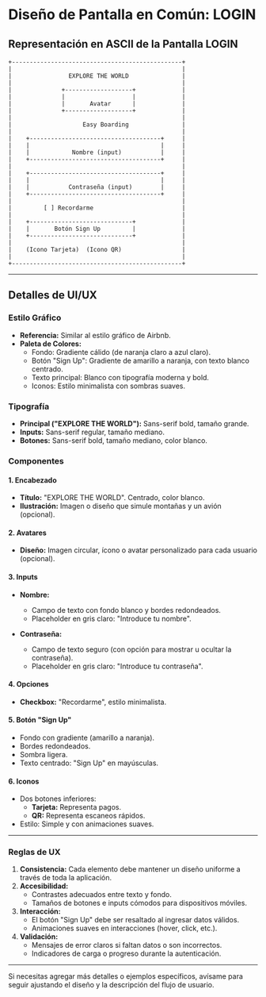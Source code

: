 # Diseño de Pantalla en Común: LOGIN

## Representación en ASCII de la Pantalla LOGIN
```plaintext
+------------------------------------------------+
|                                                |
|                EXPLORE THE WORLD               |
|                                                |
|              +-------------------+             |
|              |                   |             |
|              |       Avatar      |             |
|              +-------------------+             |
|                                                |
|                    Easy Boarding               |
|                                                |
|    +-------------------------------------+     |
|    |                                     |     |
|    |            Nombre (input)           |     |
|    +-------------------------------------+     |
|                                                |
|    +-------------------------------------+     |
|    |                                     |     |
|    |           Contraseña (input)        |     |
|    +-------------------------------------+     |
|                                                |
|         [ ] Recordarme                         |
|                                                |
|    +-----------------------------+             |
|    |       Botón Sign Up         |             |
|    +-----------------------------+             |
|                                                |
|    (Icono Tarjeta)  (Icono QR)                 |
|                                                |
+------------------------------------------------+
```

---

## Detalles de UI/UX

### Estilo Gráfico
- **Referencia:** Similar al estilo gráfico de Airbnb.
- **Paleta de Colores:**
  - Fondo: Gradiente cálido (de naranja claro a azul claro).
  - Botón "Sign Up": Gradiente de amarillo a naranja, con texto blanco centrado.
  - Texto principal: Blanco con tipografía moderna y bold.
  - Iconos: Estilo minimalista con sombras suaves.

### Tipografía
- **Principal ("EXPLORE THE WORLD"):** Sans-serif bold, tamaño grande.
- **Inputs:** Sans-serif regular, tamaño mediano.
- **Botones:** Sans-serif bold, tamaño mediano, color blanco.

### Componentes
#### 1. Encabezado
- **Título:** "EXPLORE THE WORLD". Centrado, color blanco.
- **Ilustración:** Imagen o diseño que simule montañas y un avión (opcional).

#### 2. Avatares
- **Diseño:** Imagen circular, ícono o avatar personalizado para cada usuario (opcional).

#### 3. Inputs
- **Nombre:**
  - Campo de texto con fondo blanco y bordes redondeados.
  - Placeholder en gris claro: "Introduce tu nombre".

- **Contraseña:**
  - Campo de texto seguro (con opción para mostrar u ocultar la contraseña).
  - Placeholder en gris claro: "Introduce tu contraseña".

#### 4. Opciones
- **Checkbox:** "Recordarme", estilo minimalista.

#### 5. Botón "Sign Up"
- Fondo con gradiente (amarillo a naranja).
- Bordes redondeados.
- Sombra ligera.
- Texto centrado: "Sign Up" en mayúsculas.

#### 6. Iconos
- Dos botones inferiores:
  - **Tarjeta:** Representa pagos.
  - **QR:** Representa escaneos rápidos.
- Estilo: Simple y con animaciones suaves.

---

### Reglas de UX
1. **Consistencia:** Cada elemento debe mantener un diseño uniforme a través de toda la aplicación.
2. **Accesibilidad:**
   - Contrastes adecuados entre texto y fondo.
   - Tamaños de botones e inputs cómodos para dispositivos móviles.
3. **Interacción:**
   - El botón "Sign Up" debe ser resaltado al ingresar datos válidos.
   - Animaciones suaves en interacciones (hover, click, etc.).
4. **Validación:**
   - Mensajes de error claros si faltan datos o son incorrectos.
   - Indicadores de carga o progreso durante la autenticación.

---

Si necesitas agregar más detalles o ejemplos específicos, avísame para seguir ajustando el diseño y la descripción del flujo de usuario.

